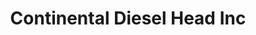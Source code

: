 ---
title: "Continental Diesel Head Inc"
url: /phoenix/continental-diesel-head-inc/
shop: Autowerkstatt
---